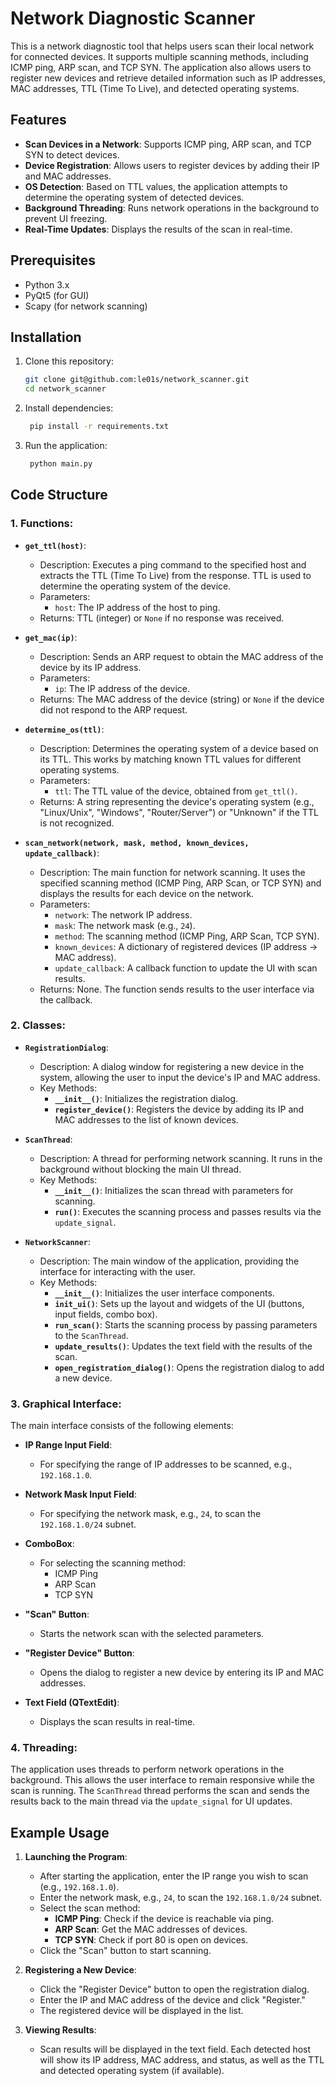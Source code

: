 # Network Diagnostic Scanner

This is a network diagnostic tool that helps users scan their local network for connected devices. It supports multiple scanning methods, including ICMP ping, ARP scan, and TCP SYN. The application also allows users to register new devices and retrieve detailed information such as IP addresses, MAC addresses, TTL (Time To Live), and detected operating systems.

## Features

- **Scan Devices in a Network**: Supports ICMP ping, ARP scan, and TCP SYN to detect devices.
- **Device Registration**: Allows users to register devices by adding their IP and MAC addresses.
- **OS Detection**: Based on TTL values, the application attempts to determine the operating system of detected devices.
- **Background Threading**: Runs network operations in the background to prevent UI freezing.
- **Real-Time Updates**: Displays the results of the scan in real-time.

## Prerequisites

- Python 3.x
- PyQt5 (for GUI)
- Scapy (for network scanning)

## Installation

1. Clone this repository:
   ```bash
   git clone git@github.com:le01s/network_scanner.git
   cd network_scanner
   ```

2. Install dependencies:
   ```bash
    pip install -r requirements.txt
   ```
3. Run the application:
   ```bash
    python main.py
   ```
   
## Code Structure

### 1. **Functions**:

- **`get_ttl(host)`**:
    - Description: Executes a ping command to the specified host and extracts the TTL (Time To Live) from the response. TTL is used to determine the operating system of the device.
    - Parameters:
        - `host`: The IP address of the host to ping.
    - Returns: TTL (integer) or `None` if no response was received.

- **`get_mac(ip)`**:
    - Description: Sends an ARP request to obtain the MAC address of the device by its IP address.
    - Parameters:
        - `ip`: The IP address of the device.
    - Returns: The MAC address of the device (string) or `None` if the device did not respond to the ARP request.

- **`determine_os(ttl)`**:
    - Description: Determines the operating system of a device based on its TTL. This works by matching known TTL values for different operating systems.
    - Parameters:
        - `ttl`: The TTL value of the device, obtained from `get_ttl()`.
    - Returns: A string representing the device's operating system (e.g., "Linux/Unix", "Windows", "Router/Server") or "Unknown" if the TTL is not recognized.

- **`scan_network(network, mask, method, known_devices, update_callback)`**:
    - Description: The main function for network scanning. It uses the specified scanning method (ICMP Ping, ARP Scan, or TCP SYN) and displays the results for each device on the network.
    - Parameters:
        - `network`: The network IP address.
        - `mask`: The network mask (e.g., `24`).
        - `method`: The scanning method (ICMP Ping, ARP Scan, TCP SYN).
        - `known_devices`: A dictionary of registered devices (IP address -> MAC address).
        - `update_callback`: A callback function to update the UI with scan results.
    - Returns: None. The function sends results to the user interface via the callback.

### 2. **Classes**:

- **`RegistrationDialog`**:
    - Description: A dialog window for registering a new device in the system, allowing the user to input the device's IP and MAC address.
    - Key Methods:
        - **`__init__()`**: Initializes the registration dialog.
        - **`register_device()`**: Registers the device by adding its IP and MAC addresses to the list of known devices.

- **`ScanThread`**:
    - Description: A thread for performing network scanning. It runs in the background without blocking the main UI thread.
    - Key Methods:
        - **`__init__()`**: Initializes the scan thread with parameters for scanning.
        - **`run()`**: Executes the scanning process and passes results via the `update_signal`.

- **`NetworkScanner`**:
    - Description: The main window of the application, providing the interface for interacting with the user.
    - Key Methods:
        - **`__init__()`**: Initializes the user interface components.
        - **`init_ui()`**: Sets up the layout and widgets of the UI (buttons, input fields, combo box).
        - **`run_scan()`**: Starts the scanning process by passing parameters to the `ScanThread`.
        - **`update_results()`**: Updates the text field with the results of the scan.
        - **`open_registration_dialog()`**: Opens the registration dialog to add a new device.

### 3. **Graphical Interface**:

The main interface consists of the following elements:

- **IP Range Input Field**:
    - For specifying the range of IP addresses to be scanned, e.g., `192.168.1.0`.
  
- **Network Mask Input Field**:
    - For specifying the network mask, e.g., `24`, to scan the `192.168.1.0/24` subnet.
  
- **ComboBox**:
    - For selecting the scanning method:
        - ICMP Ping
        - ARP Scan
        - TCP SYN

- **"Scan" Button**:
    - Starts the network scan with the selected parameters.

- **"Register Device" Button**:
    - Opens the dialog to register a new device by entering its IP and MAC addresses.

- **Text Field (QTextEdit)**:
    - Displays the scan results in real-time.

### 4. **Threading**:

The application uses threads to perform network operations in the background. This allows the user interface to remain responsive while the scan is running. The `ScanThread` thread performs the scan and sends the results back to the main thread via the `update_signal` for UI updates.

## Example Usage

1. **Launching the Program**:
    - After starting the application, enter the IP range you wish to scan (e.g., `192.168.1.0`).
    - Enter the network mask, e.g., `24`, to scan the `192.168.1.0/24` subnet.
    - Select the scan method:
        - **ICMP Ping**: Check if the device is reachable via ping.
        - **ARP Scan**: Get the MAC addresses of devices.
        - **TCP SYN**: Check if port 80 is open on devices.
    - Click the "Scan" button to start scanning.

2. **Registering a New Device**:
    - Click the "Register Device" button to open the registration dialog.
    - Enter the IP and MAC address of the device and click "Register."
    - The registered device will be displayed in the list.

3. **Viewing Results**:
    - Scan results will be displayed in the text field. Each detected host will show its IP address, MAC address, and status, as well as the TTL and detected operating system (if available).
